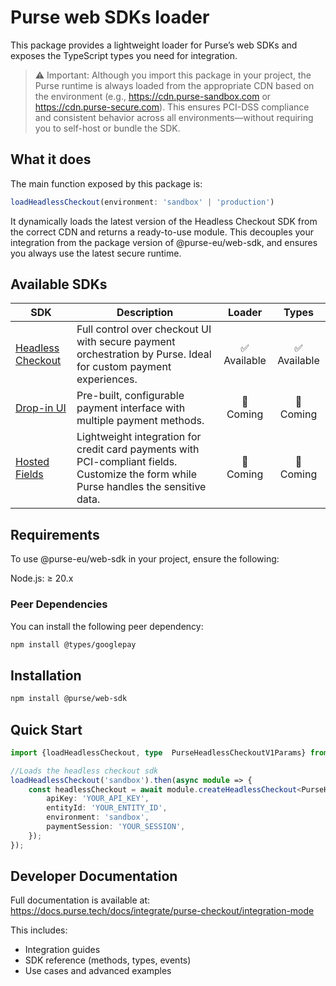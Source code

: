 # Purse web SDKs loader

This package provides a lightweight loader for Purse’s web SDKs and exposes the TypeScript types you need for integration.

> ⚠️ Important:
> Although you import this package in your project, the Purse runtime is always loaded from the appropriate CDN based on the environment (e.g., https://cdn.purse-sandbox.com or https://cdn.purse-secure.com).
> This ensures PCI-DSS compliance and consistent behavior across all environments—without requiring you to self-host or bundle the SDK.

## What it does

The main function exposed by this package is:

```ts
loadHeadlessCheckout(environment: 'sandbox' | 'production')
```
It dynamically loads the latest version of the Headless Checkout SDK from the correct CDN and returns a ready-to-use module.
This decouples your integration from the package version of @purse-eu/web-sdk, and ensures you always use the latest secure runtime.

## Available SDKs

| SDK | Description                                                                                                                            |      Loader       |     Types   |
|-----|----------------------------------------------------------------------------------------------------------------------------------------|:-----------------:|:-----------:|
| [Headless Checkout](https://docs.purse.tech/docs/integrate/purse-checkout/headless-checkout/how-to-build) | Full control over checkout UI with secure payment orchestration by Purse. Ideal for custom payment experiences.                        |    ✅ Available    |  ✅ Available |
| [Drop-in UI](https://docs.purse.tech/docs/integrate/purse-checkout/widget-v3) | Pre-built, configurable payment interface with multiple payment methods.                                                               |     🚧 Coming     |      🚧 Coming    |
| [Hosted Fields](https://docs.purse.tech/docs/integrate/purse-checkout/hosted-fields) | Lightweight integration for credit card payments with PCI-compliant fields. Customize the form while Purse handles the sensitive data. |        🚧 Coming        | 🚧 Coming |

## Requirements
To use @purse-eu/web-sdk in your project, ensure the following:

Node.js: ≥ 20.x

### Peer Dependencies
You can install the following peer dependency:

```bash
npm install @types/googlepay
```

## Installation

```bash
npm install @purse/web-sdk
```

## Quick Start

```ts
import {loadHeadlessCheckout, type  PurseHeadlessCheckoutV1Params} from '@purse/web-sdk';

//Loads the headless checkout sdk
loadHeadlessCheckout('sandbox').then(async module => {
    const headlessCheckout = await module.createHeadlessCheckout<PurseHeadlessCheckoutV1Params>({
        apiKey: 'YOUR_API_KEY',
        entityId: 'YOUR_ENTITY_ID',
        environment: 'sandbox',
        paymentSession: 'YOUR_SESSION',
    });
});
```
## Developer Documentation
Full documentation is available at: https://docs.purse.tech/docs/integrate/purse-checkout/integration-mode

This includes:

- Integration guides 
- SDK reference (methods, types, events) 
- Use cases and advanced examples
